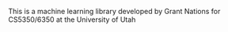 This is a machine learning library developed by Grant Nations for CS5350/6350 at the University of Utah